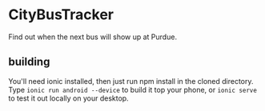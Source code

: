 # CityBusTracker
Find out when the next bus will show up at Purdue.

## building
You'll need ionic installed, then just run npm install in the cloned directory. Type `ionic run android --device` to build it top your phone, or `ionic serve` to test it out locally on your desktop.
